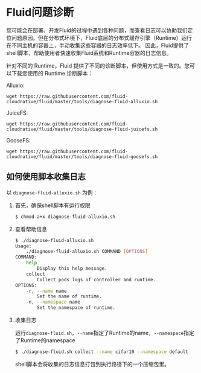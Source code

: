 # Fluid问题诊断

您可能会在部署、开发Fluid的过程中遇到各种问题，而查看日志可以协助我们定位问题原因。但在分布式环境下，Fluid底层的分布式缓存引擎（Runtime）运行在不同主机的容器上，手动收集这些容器的日志效率低下。
因此，Fluid提供了shell脚本，帮助使用者快速收集Fluid系统和Runtime容器的日志信息。

针对不同的 Runtime，Fluid 提供了不同的诊断脚本，但使用方式是一致的。您可以下载您使用的 Runtime 诊断脚本：

Alluxio: 

```wget https://raw.githubusercontent.com/fluid-cloudnative/fluid/master/tools/diagnose-fluid-alluxio.sh```

JuiceFS: 

```wget https://raw.githubusercontent.com/fluid-cloudnative/fluid/master/tools/diagnose-fluid-juicefs.sh```

GooseFS: 

```wget https://raw.githubusercontent.com/fluid-cloudnative/fluid/master/tools/diagnose-fluid-goosefs.sh```

## 如何使用脚本收集日志

以 `diagnose-fluid-alluxio.sh` 为例：

1. 首先，确保shell脚本有运行权限
    ```bash
    $ chmod a+x diagnose-fluid-alluxio.sh
    ```
   
2. 查看帮助信息

    ```bash
    $ ./diagnose-fluid-alluxio.sh
    Usage:
        ./diagnose-fluid-alluxio.sh COMMAND [OPTIONS]
    COMMAND:
        help
            Display this help message.
        collect
            Collect pods logs of controller and runtime.
    OPTIONS:
        -r, --name name
            Set the name of runtime.
        -n, --namespace name
            Set the namespace of runtime.
    ```

3. 收集日志

    运行`diagnose-fluid.sh`，`--name`指定了Runtime的name，`--namespace`指定了Runtime的namespace
    
    ```bash
    $ ./diagnose-fluid.sh collect --name cifar10 --namespace default
    ```
    
    shell脚本会将收集的日志信息打包到执行路径下的一个压缩包里。
